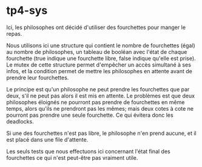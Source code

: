 # tp4-sys

Ici, les philosophes ont décidé d'utiliser des fourchettes pour manger le repas.

Nous utilisons ici une structure qui contient le nombre de fourchettes (égal)
au nombre de philosophes, un tableau de booléan avec l'état de chaque fourchette
(true indique une fourchette libre, false indique qu'elle est prise).
Le mutex de cette structure permet d'empêcher un accès simultané à ses infos,
et la condition permet de mettre les philosophes en attente avant de prendre
leur fourchettes.

Le principe est qu'un philosophe ne peut prendre les fourchettes que par deux,
s'il ne peut pas alors il est mis en attente. Le problèmes est que deux
philosophes éloignés ne pourront pas prendre de fourchettes en même temps,
alors qu'ils ne prendront pas les mêmes; mais deux cotes à cote ne pourront
pas prendre une seule fourchette. Ce qui évitera donc les deadlocks.

Si une des fourchettes n'est pas libre, le philosophe n'en prend aucune, et
il est placé dans une file d'attente.

Les seuls tests que nous effectuons ici concernant l'état final des fourchettes
ce qui n'est peut-être pas vraiment utile.
